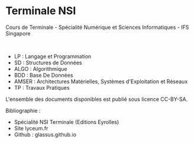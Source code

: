 # Terminale NSI
Cours de Terminale - Spécialité Numérique et Sciences Informatiques -
IFS Singapore

<br>

- LP : Langage et Programmation
- SD : Structures de Données
- ALGO : Algorithmique
- BDD : Base De Données
- AMSER : Architectures Matérielles, Systèmes d'Exploitation et Réseaux
- TP : Travaux Pratiques

L'ensemble des documents disponibles est publié sous licence CC-BY-SA.

Bibliographie : 
- Spécialité NSI Terminale (Editions Eyrolles)
- Site lyceum.fr
- Github : glassus.github.io
